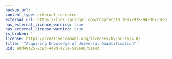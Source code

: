 ```yaml
---
backup_url: ''
content_type: external-resource
external_url: https://link.springer.com/chapter/10.1007/978-94-007-1688-9_10
has_external_licence_warning: true
has_external_license_warning: true
is_broken: ''
license: https://creativecommons.org/licenses/by-nc-sa/4.0/
title: '"Acquiring Knowledge of Universal Quantification"'
uid: e8d48a25-2c9c-449d-a25e-5a0ee8751e43
---
```


